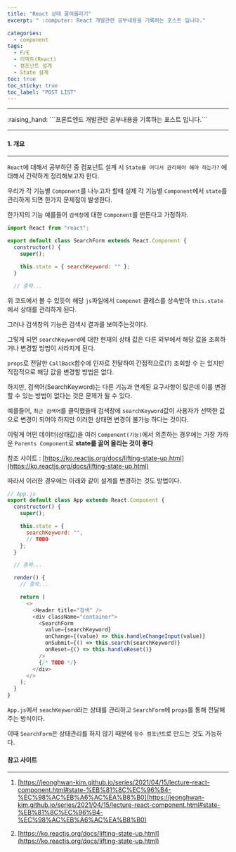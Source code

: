 ```yaml
---
title: "React 상태 끌어올리기"
excerpt: " :computer: React 개발관련 공부내용을 기록하는 포스트 입니다."

categories:
  - component
tags:
  - F/E
  - 리엑트(React)
  - 컴포넌트 설계
  - State 설계
toc: true
toc_sticky: true
toc_label: "POST LIST"
---
```


<hr>
:raising_hand:  ```프론트엔드 개발관련 공부내용을 기록하는 포스트 입니다.```
<hr>

#### 1. 개요

---

`React`에 대해서 공부하던 중 컴포넌트 설계 시 `State를 어디서 관리해야 해야 하는가?` 에 대해서 간략하게 정리해보고자 한다.

우리가 각 기능별 `Component`를 나누고자 할때 실제 각 기능별 `Component`에서 `state`를 관리하게 되면 한가지 문제점이 발생한다.

한가지의 기능 예를들어 `검색창`에 대한 `Component`를 만든다고 가정하자.

```js
import React from "react";

export default class SearchForm extends React.Component {
  constructor() {
    super();

    this.state = { searchKeyword: "" };
  }

  // 중략...
```

위 코드에서 볼 수 있듯이 해당 `js`파일에서 `Componet` 클레스를 상속받아 `this.state`에서 상태를 관리하게 된다.

그러나 검색창의 기능은 검색시 결과를 보여주는것이다.

그렇게 되면 `searchKeyword`에 대한 현재의 상태 값은 다른 외부에서 해당 값을 조회하거나 변경할 방법이 사라지게 된다.

`props`로 전달한 `CallBack`함수에 인자로 전달하여 간접적으로(?) 조회할 수 는 있지만 직접적으로 해당 값을 변경할 방법은 없다.

하지만, 검색어(SearchKeyword)는 다른 기능과 연계된 요구사항이 많은데 이를 변경할 수 있는 방법이 없다는 것은 문제가 될 수 있다.

예를들어, `최근 검색어`를 클릭했을때 검색창에 `searchKeyword`값이 사용자가 선택한 값으로 변경이 되어야 하지만 이러한 상태면 변경이 불가능 하다는 것이다.

이렇게 어떤 데이터(상태값)을 여러 `Component(기능)`에서 의존하는 경우에는 가장 가까운 `Parents Component`로 **state를 끌어 올리는 것이 좋다**

참조 사이트 : [https://ko.reactjs.org/docs/lifting-state-up.html](https://ko.reactjs.org/docs/lifting-state-up.html)

따라서 이러한 경우에는 아래와 같이 설계를 변경하는 것도 방법이다.

```js
// App.js
export default class App extends React.Component {
  constructor() {
    super();

    this.state = {
      searchKeyword: "",
      // TODO
    };
  }

  // 중략...

  render() {
    // 중략...

    return (
      <>
        <Header title="검색" />
        <div className="container">
          <SearchForm
            value={searchKeyword}
            onChange={(value) => this.handleChangeInput(value)}
            onSubmit={() => this.search(searchKeyword)}
            onReset={() => this.handleReset()}
          />
          {/* TODO */}
        </div>
      </>
    );
  }
}
```

`App.js`에서 `seachKeyword`라는 상태를 관리하고 `SearchForm`에 `props`를 통해 전달해 주는 방식이다.

이때 `SearchForm`은 상태관리를 하지 않기 때문에 `함수 컴포넌트`로 만드는 것도 가능하다.

#### 참고 사이트

---

1. [https://jeonghwan-kim.github.io/series/2021/04/15/lecture-react-component.html#state-%EB%81%8C%EC%96%B4-%EC%98%AC%EB%A6%AC%EA%B8%B0](https://jeonghwan-kim.github.io/series/2021/04/15/lecture-react-component.html#state-%EB%81%8C%EC%96%B4-%EC%98%AC%EB%A6%AC%EA%B8%B0)

2. [https://ko.reactjs.org/docs/lifting-state-up.html](https://ko.reactjs.org/docs/lifting-state-up.html)

